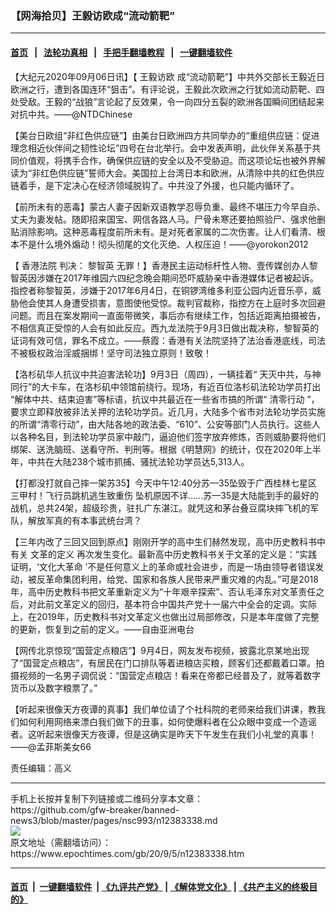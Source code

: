 ### 【网海拾贝】王毅访欧成“流动箭靶”
------------------------

#### [首页](https://github.com/gfw-breaker/banned-news3/blob/master/README.md) &nbsp;&nbsp;|&nbsp;&nbsp; [法轮功真相](https://github.com/begood0513/basic/blob/master/README.md)  &nbsp;&nbsp;|&nbsp;&nbsp; [手把手翻墙教程](https://github.com/gfw-breaker/guides/wiki)  &nbsp;&nbsp;|&nbsp;&nbsp; [一键翻墙软件](https://github.com/gfw-breaker/nogfw/blob/master/README.md)  



<div><p>
 【大纪元2020年09月06日讯】【
 <ok href="https://www.epochtimes.com/gb/tag/%E7%8E%8B%E6%AF%85%E8%AE%BF%E6%AC%A7.html">
  王毅访欧
 </ok>
 成“流动箭靶”】中共外交部长王毅近日欧洲之行，遭到各国连环“狙击”。有评论说，王毅此次欧洲之行犹如流动箭靶、四处受敌。王毅的“战狼”言论起了反效果，令一向四分五裂的欧洲各国瞬间团结起来对抗中共。——@NTDChinese
</p>
<p>
 【美台日欧组“非红色供应链”】由美台日欧洲四方共同举办的“重组供应链：促进理念相近伙伴间之韧性论坛”四号在台北举行。会中发表声明，此伙伴关系基于共同价值观，将携手合作，确保供应链的安全以及不受胁迫。而这项论坛也被外界解读为“非红色供应链”誓师大会。美国拉上台湾日本和欧洲，从清除中共的红色供应链着手，是下定决心在经济领域脱钩了。中共没了外援，也只能内循环了。
</p>
<p>
 【前所未有的恶毒】蒙古人妻子因新双语教学忍辱负重、最终不堪压力今早自杀、丈夫为妻发帖。随即招来国宝、网信各路人马。尸骨未寒还要拍照验尸、强求他删贴消除影响。这种恶毒程度前所未有。是对死者家属的二次伤害。让人们看清、根本不是什么境外煽动！彻头彻尾的文化灭绝、人权压迫！——@yorokon2012
</p>
<p>
 【
 <ok href="https://www.epochtimes.com/gb/tag/%E9%A6%99%E6%B8%AF%E6%B3%95%E9%99%A2.html">
  香港法院
 </ok>
 判决：
 <ok href="https://www.epochtimes.com/gb/tag/%E9%BB%8E%E6%99%BA%E8%8B%B1.html">
  黎智英
 </ok>
 无罪！】香港民主运动标杆性人物、壹传媒创办人黎智英因涉嫌在2017年维园六四纪念晚会期间恐吓威胁亲中香港媒体记者被起诉。指控者称黎智英，涉嫌于2017年6月4日，在铜锣湾维多利亚公园内近音乐亭，威胁他会使其人身遭受损害，意图使他受惊。裁判官裁称，指控方在上庭时多次回避问题。而且在案发期间一直面带微笑，事后亦有继续工作，包括近距离拍摄被告，不相信真正受惊的人会有如此反应。西九龙法院于9月3日做出裁决称，黎智英的证词有效可信，罪名不成立。——蔡霞：香港有关法院坚持了法治香港底线，司法不被极权政治淫威捆绑！坚守司法独立原则！致敬！
</p>
<p>
 【洛杉矶华人抗议中共迫害法轮功】9月3日（周四），一辆挂着“ 天灭中共，与神同行”的大卡车，在洛杉矶中领馆前绕行。现场，有近百位洛杉矶法轮功学员打出 “解体中共、结束迫害”等标语，抗议中共最近在一些省市搞的所谓“
 <ok href="https://www.epochtimes.com/gb/tag/%E6%B8%85%E9%9B%B6%E8%A1%8C%E5%8A%A8.html">
  清零行动
 </ok>
 ”，要求立即释放被非法关押的法轮功学员。近几月，大陆多个省市对法轮功学员实施的所谓“清零行动”，由大陆各地的政法委、“610”、公安等部门人员执行。这些人以各种名目，到法轮功学员家中敲门，逼迫他们签字放弃修炼，否则威胁要将他们绑架、送洗脑班、送看守所、判刑等。根据《明慧网》的统计，仅在2020年上半年，中共在大陆238个城市抓捕、骚扰法轮功学员达5,313人。
</p>
<p>
 【打都没打就自己摔一架苏35】今天中午12:40分苏—35坠毁于广西桂林七星区三甲村！飞行员跳机逃生致重伤 坠机原因不详……苏—35是大陆能到手的最好的战机，总共24架，超级珍贵，驻扎广东湛江。就凭这和茅台叠豆腐块摔飞机的军队，解放军真的有本事武统台湾？
</p>
<p>
 【三年内改了三回又回到原点】刚刚开学的高中生们赫然发现，高中历史教科书中有关
 <ok href="https://www.epochtimes.com/gb/tag/%E6%96%87%E9%9D%A9%E7%9A%84%E5%AE%9A%E4%B9%89.html">
  文革的定义
 </ok>
 再次发生变化。最新高中历史教科书关于文革的定义是：“实践证明，‘文化大革命 ’不是任何意义上的革命或社会进步，而是一场由领导者错误发动，被反革命集团利用，给党、国家和各族人民带来严重灾难的内乱。”可是2018年，高中历史教科书把文革重新定义为“十年艰辛探索”、否认毛泽东对文革责任之后，对此前文革定义的回归，基本符合中国共产党十一届六中全会的定调。实际上，在2019年，历史教科书对文革定义也做出过局部修改，只是本年度做了完整的更新，恢复到之前的定义。——自由亚洲电台
</p>
<p>
 【网传北京惊现“国营定点粮店”】9月4日，网友发布视频，披露北京某地出现了“国营定点粮店”，有居民在门口排队等着进粮店买粮，顾客们还都戴着口罩。拍摄视频的一名男子调侃说：“国营定点粮店！看来在帝都已经普及了，就等着数字货币以及数字粮票了。”
</p>
<p>
 【听起来很像天方夜谭的真事】我们单位请了个社科院的老师来给我们讲课，教我们如何利用网络来漂白我们做下的丑事，如何使爆料者在公众眼中变成一个造谣者。这听起来很像天方夜谭，但是这确实是昨天下午发生在我们小礼堂的真事！——@孟菲斯美女66
</p>
<p>
 责任编辑：高义
</p>
</div>
<hr/>
手机上长按并复制下列链接或二维码分享本文章：<br/>
https://github.com/gfw-breaker/banned-news3/blob/master/pages/nsc993/n12383338.md <br/>
<a href='https://github.com/gfw-breaker/banned-news3/blob/master/pages/nsc993/n12383338.md'><img src='https://github.com/gfw-breaker/banned-news3/blob/master/pages/nsc993/n12383338.md.png'/></a> <br/>
原文地址（需翻墙访问）：https://www.epochtimes.com/gb/20/9/5/n12383338.htm


------------------------
#### [首页](https://github.com/gfw-breaker/banned-news3/blob/master/README.md) &nbsp;|&nbsp; [一键翻墙软件](https://github.com/gfw-breaker/nogfw/blob/master/README.md) &nbsp;| [《九评共产党》](https://github.com/gfw-breaker/9ping.md/blob/master/README.md#九评之一评共产党是什么) | [《解体党文化》](https://github.com/gfw-breaker/jtdwh.md/blob/master/README.md) | [《共产主义的终极目的》](https://github.com/gfw-breaker/gczydzjmd.md/blob/master/README.md)


<img src='http://gfw-breaker.win/banned-news3/pages/nsc993/n12383338.md' width='0px' height='0px'/>